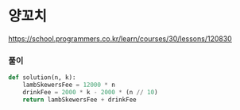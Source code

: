 # 양꼬치
https://school.programmers.co.kr/learn/courses/30/lessons/120830

### 풀이
```py
def solution(n, k):
    lambSkewersFee = 12000 * n
    drinkFee = 2000 * k - 2000 * (n // 10)
    return lambSkewersFee + drinkFee
```